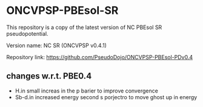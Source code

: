 # ONCVPSP-PBEsol-SR
This repository is a copy of the latest version of NC PBEsol SR pseudopotential.

Version name: NC SR (ONCVPSP v0.4.1)

Repository link: https://github.com/PseudoDojo/ONCVPSP-PBEsol-PDv0.4

changes w.r.t. PBE0.4
-------

* H.in small increas in the p barier to improve convergence
* Sb-d.in increased energy second s porjectro to move ghost up in energy
